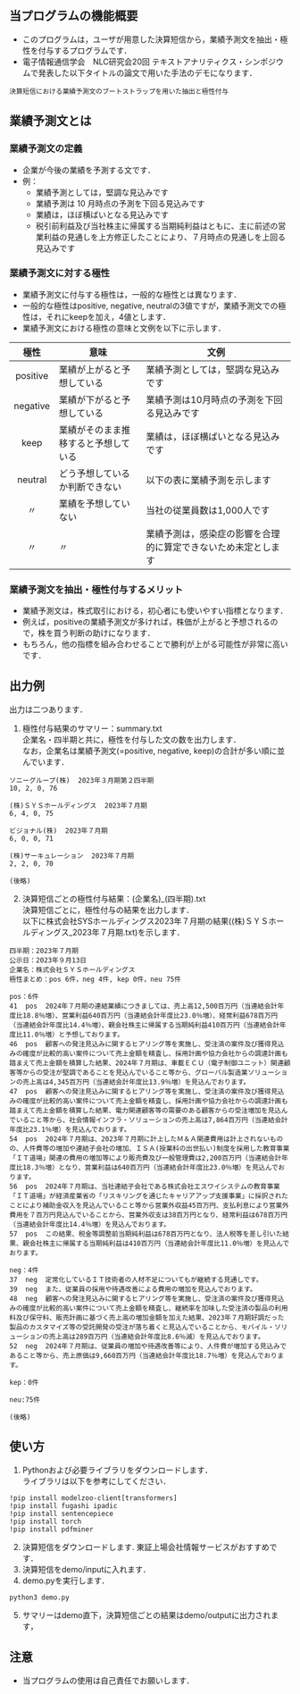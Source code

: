 ## 当プログラムの機能概要
- このプログラムは，ユーザが用意した決算短信から，業績予測文を抽出・極性を付与するプログラムです．
- 電子情報通信学会　NLC研究会20回 テキストアナリティクス・シンポジウムで発表した以下タイトルの論文で用いた手法のデモになります．  
```
決算短信における業績予測文のブートストラップを用いた抽出と極性付与
```

## 業績予測文とは
### 業績予測文の定義
- 企業が今後の業績を予測する文です．
- 例：
  - 業績予測としては，堅調な見込みです
  - 業績予測は 10 月時点の予測を下回る見込みです
  - 業績は，ほぼ横ばいとなる見込みです
  - 税引前利益及び当社株主に帰属する当期純利益はともに、主に前述の営業利益の見通しを上方修正したことにより、７月時点の見通しを上回る見込みです

### 業績予測文に対する極性
- 業績予測文に付与する極性は，一般的な極性とは異なります．  
- 一般的な極性はpositive, negative, neutralの3値ですが，業績予測文での極性は，それにkeepを加え，4値とします．  
- 業績予測文における極性の意味と文例を以下に示します．  

| 極性  | 意味 | 文例 |
| :-------------: | ------------- | ------------- |
|positive|業績が上がると予想している|業績予測としては，堅調な見込みです|
|negative|業績が下がると予想している|業績予測は10月時点の予測を下回る見込みです|
|keep|業績がそのまま推移すると予想している|業績は，ほぼ横ばいとなる見込みです|
|neutral|どう予想しているか判断できない|以下の表に業績予測を示します| 
| 〃 |業績を予想していない|当社の従業員数は1,000人です|
| 〃 | 〃 |業績予測は，感染症の影響を合理的に算定できないため未定とします|

### 業績予測文を抽出・極性付与するメリット
- 業績予測文は，株式取引における，初心者にも使いやすい指標となります．
- 例えば，positiveの業績予測文が多ければ，株価が上がると予想されるので，株を買う判断の助けになります．
- もちろん，他の指標を組み合わせることで勝利が上がる可能性が非常に高いです．

## 出力例
出力は二つあります．  
1. 極性付与結果のサマリー：summary.txt  
   企業名・四半期と共に，極性を付与した文の数を出力します．  
   なお，企業名は業績予測文(=positive, negative, keep)の合計が多い順に並んでいます．
```
ソニーグループ(株)  2023年３月期第２四半期  
10, 2, 0, 76  
  
(株)ＳＹＳホールディングス  2023年７月期  
6, 4, 0, 75  
  
ビジョナル(株)  2023年７月期  
6, 0, 0, 71  
  
(株)サーキュレーション  2023年７月期  
2, 2, 0, 70  
  
(後略)  
```

2. 決算短信ごとの極性付与結果：(企業名)_(四半期).txt  
   決算短信ごとに，極性付与の結果を出力します．  
   以下に株式会社SYSホールディングス2023年７月期の結果((株)ＳＹＳホールディングス_2023年７月期.txt)を示します．  
```
四半期：2023年７月期
公示日：2023年９月13日
企業名：株式会社ＳＹＳホールディングス
極性まとめ：pos 6件，neg 4件, kep 0件，neu 75件

pos：6件
41  pos  2024年７月期の連結業績につきましては、売上高12,500百万円（当連結会計年度比18.8％増）、営業利益640百万円（当連結会計年度比23.0％増）、経常利益678百万円（当連結会計年度比14.4％増）、親会社株主に帰属する当期純利益410百万円（当連結会計年度比11.0％増）と予想しております。
46  pos  顧客への発注見込みに関するヒアリング等を実施し、受注済の案件及び獲得見込みの確度が比較的高い案件について売上金額を精査し、採用計画や協力会社からの調達計画も踏まえて売上金額を積算した結果、2024年７月期は、車載ＥＣＵ（電子制御ユニット）関連顧客等からの受注が堅調であることを見込んでいること等から、グローバル製造業ソリューションの売上高は4,345百万円（当連結会計年度比13.9％増）を見込んでおります。
47  pos  顧客への発注見込みに関するヒアリング等を実施し、受注済の案件及び獲得見込みの確度が比較的高い案件について売上金額を精査し、採用計画や協力会社からの調達計画も踏まえて売上金額を積算した結果、電力関連顧客等の需要のある顧客からの受注増加を見込んでいること等から、社会情報インフラ・ソリューションの売上高は7,864百万円（当連結会計年度比23.1％増）を見込んでおります。
54  pos  2024年７月期は、2023年７月期に計上したＭ＆Ａ関連費用は計上されないものの、人件費等の増加や連結子会社の増加、ＩＳＡ(授業料の出世払い)制度を採用した教育事業「ＩＴ道場」関連の費用の増加等により販売費及び一般管理費は2,200百万円（当連結会計年度比18.3％増）となり、営業利益は640百万円（当連結会計年度比23.0％増）を見込んでおります。
56  pos  2024年７月期は、当社連結子会社である株式会社エスワイシステムの教育事業「ＩＴ道場」が経済産業省の「リスキリングを通じたキャリアアップ支援事業」に採択されたことにより補助金収入を見込んでいること等から営業外収益45百万円、支払利息により営業外費用を７百万円見込んでいることから、営業外収支は38百万円となり、経常利益は678百万円（当連結会計年度比14.4％増）を見込んでおります。
57  pos  この結果、税金等調整前当期純利益は678百万円となり、法人税等を差し引いた結果、親会社株主に帰属する当期純利益は410百万円（当連結会計年度比11.0％増）を見込んでおります。
 
neg：4件
37  neg  定常化しているＩＴ技術者の人材不足についてもが継続する見通しです。
39  neg  また、従業員の採用や待遇改善による費用の増加を見込んでおります。
48  neg  顧客への発注見込みに関するヒアリング等を実施し、受注済の案件及び獲得見込みの確度が比較的高い案件について売上金額を精査し、継続率を加味した受注済の製品の利用料及び保守料、販売計画に基づく売上高の増加金額を加えた結果、2023年７月期好調だった製品のカスタマイズ等の受託開発の受注が落ち着くと見込んでいることから、モバイル・ソリューションの売上高は289百万円（当連結会計年度比8.6％減）を見込んでおります。
52  neg  2024年７月期は、従業員の増加や待遇改善等により、人件費が増加する見込みであること等から、売上原価は9,660百万円（当連結会計年度比18.7％増）を見込んでおります。
 
kep：0件

neu:75件

(後略)
```
 
## 使い方
1. Pythonおよび必要ライブラリをダウンロードします．  
ライブラリは以下を参考にしてください．  
```
!pip install modelzoo-client[transformers]
!pip install fugashi ipadic
!pip install sentencepiece
!pip install torch
!pip install pdfminer
```
2. 決算短信をダウンロードします. 東証上場会社情報サービスがおすすめです．
3. 決算短信をdemo/inputに入れます．
4. demo.pyを実行します．
```
python3 demo.py
``` 
5. サマリーはdemo直下，決算短信ごとの結果はdemo/outputに出力されます，

## 注意
- 当プログラムの使用は自己責任でお願いします．
  
